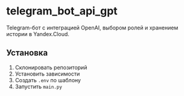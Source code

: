 # telegram_bot_api_gpt

Telegram-бот с интеграцией OpenAI, выбором ролей и хранением истории в Yandex.Cloud.

## Установка

1. Склонировать репозиторий
2. Установить зависимости
3. Создать `.env` по шаблону
4. Запустить `main.py`